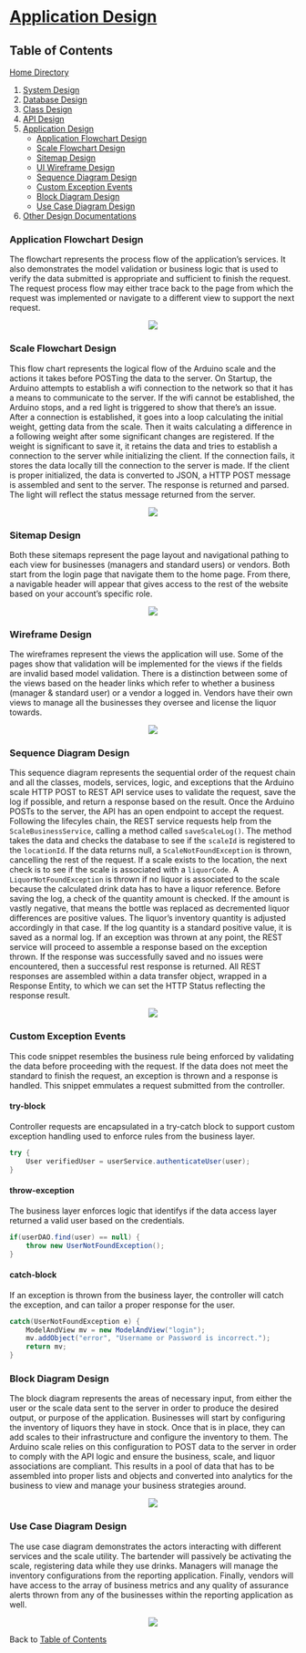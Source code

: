 # [Application Design](https://github.com/mmitar/capstone/tree/master/_Application%20Design)

## Table of Contents
[Home Directory](https://github.com/mmitar/capstone)	
1. [System Design](https://github.com/mmitar/capstone/tree/master/_System%20Design)
2. [Database Design](https://github.com/mmitar/capstone/tree/master/_Database%20Design)	
3. [Class Design](https://github.com/mmitar/capstone/tree/master/_Class%20Design)	
4. [API Design](https://github.com/mmitar/capstone/tree/master/_API%20Design)
5. [Application Design](https://github.com/mmitar/capstone/tree/master/_Application%20Design)
	* [Application Flowchart Design](#Application-Flowchart-Design)
	* [Scale Flowchart Design](#Scale-Flowchart-Design)
	* [Sitemap Design](#Sitemap-Design)
	* [UI Wireframe Design](#Wireframe-Design)
	* [Sequence Diagram Design](#Sequence-Diagram-Design)
	* [Custom Exception Events](#custom-exception-events)
	* [Block Diagram Design](#Block-Diagram-Design)
	* [Use Case Diagram Design](#Use-Case-Diagram-Design)
6. [Other Design Documentations](https://github.com/mmitar/capstone/tree/master/_Other)

### Application Flowchart Design
The flowchart represents the process flow of the application’s services. It also demonstrates the model validation or business logic that is used to verify the data submitted is appropriate and sufficient to finish the request. The request process flow may either trace back to the page from which the request was implemented or navigate to a different view to support the next request. 
<p align="center"><img src="https://github.com/mmitar/capstone/blob/master/_Application%20Design/App%20Flowchart.png"/></p>

### Scale Flowchart Design
This flow chart represents the logical flow of the Arduino scale and the actions it takes before POSTing the data to the server. On Startup, the Arduino attempts to establish a wifi connection to the network so that it has a means to communicate to the server. If the wifi cannot be established, the Arduino stops, and a red light is triggered to show that there’s an issue. After a connection is established, it goes into a loop calculating the initial weight, getting data from the scale. Then it waits calculating a difference in a following weight after some significant changes are registered. If the weight is significant to save it, it retains the data and tries to establish a connection to the server while initializing the client. If the connection fails, it stores the data locally till the connection to the server is made. If the client is proper initialized, the data is converted to JSON, a HTTP POST message is assembled and sent to the server. The response is returned and parsed. The light will reflect the status message returned from the server.
<p align="center"><img src="https://github.com/mmitar/capstone/blob/master/_Application%20Design/ScaleFlowChart.png"/></p>

### Sitemap Design
Both these sitemaps represent the page layout and navigational pathing to each view for businesses (managers and standard users) or vendors. Both start from the login page that navigate them to the home page. From there, a navigable header will appear that gives access to the rest of the website based on your account’s specific role.
<p align="center"><img src="https://github.com/mmitar/capstone/blob/master/_Application%20Design/Sitemap.png"/></p>

### Wireframe Design
The wireframes represent the views the application will use. Some of the pages show that validation will be implemented for the views if the fields are invalid based model validation. There is a distinction between some of the views based on the header links which refer to whether a business (manager & standard user) or a vendor a logged in. Vendors have their own views to manage all the businesses they oversee and license the liquor towards.
<p align="center"><img src="https://github.com/mmitar/capstone/blob/master/_Application%20Design/Wireframes.png"/></p>

### Sequence Diagram Design
This sequence diagram represents the sequential order of the request chain and all the classes, models, services, logic, and exceptions that the Arduino scale HTTP POST to REST API service uses to validate the request, save the log if possible, and return a response based on the result. Once the Arduino POSTs to the server, the API has an open endpoint to accept the request. Following the lifecyles chain, the REST service requests help from the `ScaleBusinessService`, calling a method called `saveScaleLog()`. The method takes the data and checks the database to see if the `scaleId` is registered to the `locationId`. If the data returns null, a `ScaleNotFoundException` is thrown, cancelling the rest of the request. If a scale exists to the location, the next check is to see if the scale is associated with a `liquorCode`. A `LiquorNotFoundException` is thrown if no liquor is associated to the scale because the calculated drink data has to have a liquor reference. Before saving the log, a check of the quantity amount is checked. If the amount is vastly negative, that means the bottle was replaced as decremented liquor differences are positive values. The liquor’s inventory quantity is adjusted accordingly in that case. If the log quantity is a standard positive value, it is saved as a normal log. If an exception was thrown at any point, the REST service will proceed to assemble a response based on the exception thrown. If the response was successfully saved and no issues were encountered, then a successful rest response is returned. All REST responses are assembled within a data transfer object, wrapped in a Response Entity, to which we can set the HTTP Status reflecting the response result.
<p align="center"><img src="https://github.com/mmitar/capstone/blob/master/_Application%20Design/Scale%20POST%20Sequence%20Diagram.png"/></p>

### Custom Exception Events
This code snippet resembles the business rule being enforced by validating the data before proceeding with the request. If the data does not meet the standard to finish the request, an exception is thrown and a response is handled. This snippet emmulates a request submitted from the controller.

#### try-block
Controller requests are encapsulated in a try-catch block to support custom exception handling used to enforce rules from the business layer.
```java
try {
	User verifiedUser = userService.authenticateUser(user);
}
```
#### throw-exception
The business layer enforces logic that identifys if the data access layer returned a valid user based on the credentials.
```java
if(userDAO.find(user) == null) {
	throw new UserNotFoundException();
}
```
#### catch-block
If an exception is thrown from the business layer, the controller will catch the exception, and can tailor a proper response for the user.
```java
catch(UserNotFoundException e) {
	ModelAndView mv = new ModelAndView("login");
	mv.addObject("error", "Username or Password is incorrect.");
	return mv;
}
```

### Block Diagram Design
The block diagram represents the areas of necessary input, from either the user or the scale data sent to the server in order to produce the desired output, or purpose of the application.
Businesses will start by configuring the inventory of liquors they have in stock. Once that is in place, they can add scales to their infrastructure and configure the inventory to them. The Arduino scale relies on this configuration to POST data to the server in order to comply with the API logic and ensure the business, scale, and liquor associations are compliant. This results in a pool of data that has to be assembled into proper lists and objects and converted into analytics for the business to view and manage your business strategies around.

<p align="center"><img src="https://github.com/mmitar/capstone/blob/master/_Application%20Design/Block%20Diagram.png"/></p>

### Use Case Diagram Design
The use case diagram demonstrates the actors interacting with different services and the scale utility. The bartender will passively be activating the scale, registering data while they use drinks. Managers will manage the inventory configurations from the reporting application. Finally, vendors will have access to the array of business metrics and any quality of assurance alerts thrown from any of the businesses within the reporting application as well.
<p align="center"><img src="https://github.com/mmitar/capstone/blob/master/_Application%20Design/Use%20Case.png"/></p>

Back to [Table of Contents](#Table-of-Contents)

